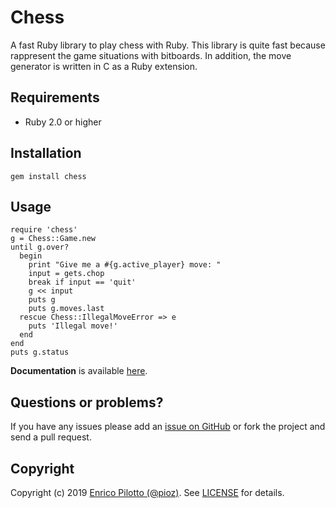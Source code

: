# Chess

A fast Ruby library to play chess with Ruby. This library is quite fast
because rappresent the game situations with bitboards. In addition, the move
generator is written in C as a Ruby extension.

## Requirements

- Ruby 2.0 or higher

## Installation

    gem install chess

## Usage

    require 'chess'
    g = Chess::Game.new
    until g.over?
      begin
        print "Give me a #{g.active_player} move: "
        input = gets.chop
        break if input == 'quit'
        g << input
        puts g
        puts g.moves.last
      rescue Chess::IllegalMoveError => e
        puts 'Illegal move!'
      end
    end
    puts g.status

**Documentation** is available [here](http://pioz.github.com/chess).

## Questions or problems?

If you have any issues please add an [issue on
GitHub](https://github.com/pioz/chess/issues) or fork the project and send a
pull request.

## Copyright

Copyright (c) 2019 [Enrico Pilotto (@pioz)](https://github.com/pioz). See
[LICENSE](https://github.com/pioz/chess/blob/master/LICENSE) for details.
